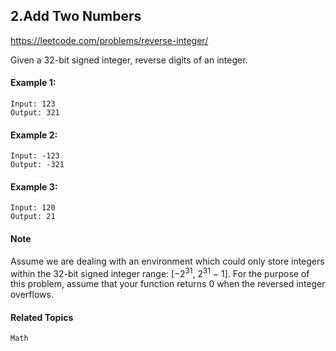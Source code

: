 ## 2.Add Two Numbers

https://leetcode.com/problems/reverse-integer/

Given a 32-bit signed integer, reverse digits of an integer.

#### Example 1:

```
Input: 123
Output: 321
```

#### Example 2:

```
Input: -123
Output: -321
```

#### Example 3:

```
Input: 120
Output: 21
```

#### Note

Assume we are dealing with an environment which could only store integers within the 32-bit signed integer range: [−2<sup>31</sup>,  2<sup>31</sup> − 1]. For the purpose of this problem, assume that your function returns 0 when the reversed integer overflows.

#### Related Topics

`Math`